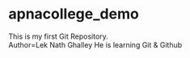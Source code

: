 # apnacollege_demo
This is my first Git Repository.
<br>
Author=Lek Nath Ghalley
He is learning Git & Github
